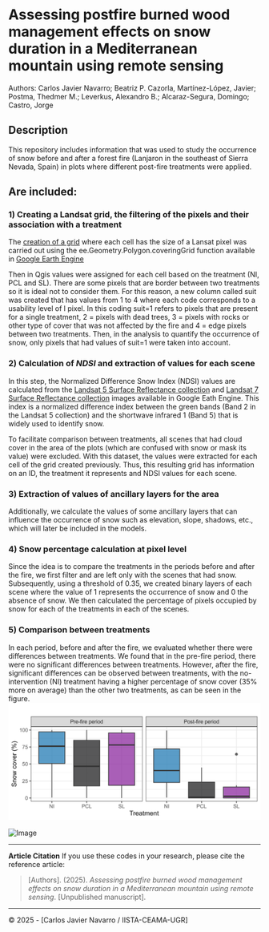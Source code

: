 # Assessing postfire burned wood management effects on snow duration in a Mediterranean mountain using remote sensing
Authors: Carlos Javier Navarro; Beatriz P. Cazorla, Martínez-López, Javier; Postma, Thedmer M.; Leverkus, Alexandro B.; Alcaraz-Segura, Domingo; Castro, Jorge 
## Description

This repository includes information that was used to study the occurrence of snow before and after a forest fire (Lanjaron in the southeast of Sierra Nevada, Spain) in plots where different post-fire treatments were applied.

## Are included:

### 1) Creating a Landsat grid, the filtering of the pixels and their association with a treatment
The [creation of a grid](https://github.com/kampax/SnowFire/blob/main/Scripts%20GEE/Grid%20creation) where each cell has the size of a Lansat pixel was carried out using the ee.Geometry.Polygon.coveringGrid function available in [Google Earth Engine](https://developers.google.com/earth-engine/apidocs/ee-geometry-polygon-coveringgrid)

Then in Qgis values were assigned for each cell based on the treatment (NI, PCL and SL). There are some pixels that are border between two treatments so it is ideal not to consider them. For this reason, a new column called suit was created that has values from 1 to 4 where each code corresponds to a usability level of l pixel. In this coding suit=1 refers to pixels that are present for a single treatment, 2 = pixels with dead trees, 3 = pixels with rocks or other type of cover that was not affected by the fire and 4 = edge pixels between two treatments. Then, in the analysis to quantify the occurrence of snow, only pixels that had values of suit=1 were taken into account.

### 2) Calculation of _NDSI_ and extraction of values for each scene
In this step, the Normalized Difference Snow Index (NDSI) values are calculated from the [Landsat 5 Surface Reflectance collection](https://developers.google.com/earth-engine/datasets/catalog/LANDSAT_LT05_C02_T1_L2) and  [Landsat 7 Surface Reflectance collection](https://developers.google.com/earth-engine/datasets/catalog/LANDSAT_LT07_C02_T1_L2) images available in Google Eath Engine. 
This index is a normalized difference index between the green bands (Band 2 in the Landsat 5 collection) and the shortwave infrared 1 (Band 5) that is widely used to identify snow.

To facilitate comparison between treatments, all scenes that had cloud cover in the area of the plots (which are confused with snow or mask its value) were excluded. With this dataset, the values were extracted for each cell of the grid created previously. Thus, this resulting grid has information on an ID, the treatment it represents and NDSI values for each scene.

### 3) Extraction of values of ancillary layers for the area
Additionally, we calculate the values of some ancillary layers that can influence the occurrence of snow such as elevation, slope, shadows, etc., which will later be included in the models.

### 4) Snow percentage calculation at pixel level
Since the idea is to compare the treatments in the periods before and after the fire, we first filter and are left only with the scenes that had snow. Subsequently, using a threshold of 0.35, we created binary layers of each scene where the value of 1 represents the occurrence of snow and 0 the absence of snow. We then calculated the percentage of pixels occupied by snow for each of the treatments in each of the scenes.

### 5) Comparison between treatments

In each period, before and after the fire, we evaluated whether there were differences between treatments. We found that in the pre-fire period, there were no significant differences between treatments. However, after the fire, significant differences can be observed between treatments, with the no-intervention (NI) treatment having a higher percentage of snow cover (35% more on average) than the other two treatments, as can be seen in the figure.
![image](https://raw.githubusercontent.com/kampax/SnowFire/refs/heads/main/Scripts%20R/Figures/1_Fire_Pre_Post.jpg) 

![Image](https://github.com/user-attachments/assets/2abaa263-3827-4721-ade6-e491de0ed885)

---
**Article Citation**
If you use these codes in your research, please cite the reference article:

> [Authors]. (2025). *Assessing postfire burned wood management effects on snow duration in a Mediterranean mountain using remote sensing*. [Unpublished manuscript].

---
© 2025 - [Carlos Javier Navarro / IISTA-CEAMA-UGR]

